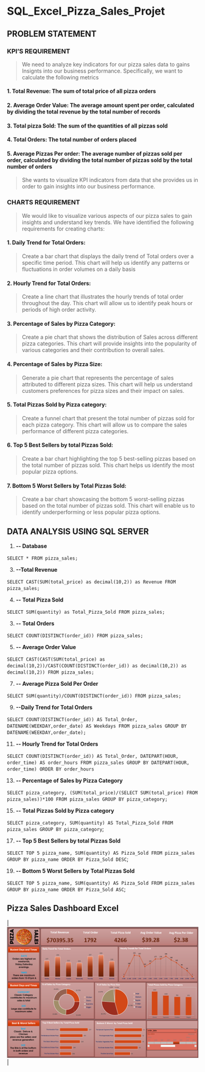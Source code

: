 # SQL_Excel_Pizza_Sales_Projet

## PROBLEM STATEMENT
### KPI’S REQUIREMENT
> We need to analyze key indicators for our pizza sales data to gains Insignts into our business performance. Specifically, we want to calculate the following metrics

#### 1. Total Revenue: The sum of total price of all pizza orders
#### 2.	Average Order Value: The average amount spent per order, calculated by dividing the total revenue by the total number of records
#### 3.	Total pizza Sold: The sum of the quantities of all pizzas sold
#### 4.	Total Orders: The total number of orders placed
#### 5.	Average Pizzas Per order: The average number of pizzas sold per order, calculated by dividing the total number of pizzas sold by the total number of orders
> She wants to visualize KPI indicators from data that she provides us in order to gain insights into our business performance.
### CHARTS REQUIREMENT
> We would like to visualize various aspects of our pizza sales to gain insights and understand key trends. We have identified the following requirements for creating charts:
#### 1.	Daily Trend for Total Orders:
> Create a bar chart that displays the daily trend of Total orders over a specific time period. This chart will help us identify any patterns or fluctuations in order volumes on a daily basis
#### 2.	Hourly Trend for Total Orders:
> Create a line chart that illustrates the hourly trends of total order throughout the day. This chart will allow us to identify peak hours or periods of high order activity.
#### 3.	Percentage of Sales by Pizza Category:
> Create a pie chart that shows the distribution of Sales across different pizza categories. This chart will provide insights into the popularity of various categories and their contribution to overall sales.
#### 4.	Percentage of Sales by Pizza Size:
> Generate a pie chart that represents the percentage of sales attributed to different pizza sizes. This chart will help us understand customers preferences for pizza sizes and their impact on sales.
#### 5.	Total Pizzas Sold by Pizza category:
> Create a funnel chart that present the total number of pizzas sold for each pizza category. This chart will allow us to compare the sales performance of different pizza categories.
#### 6.	Top 5 Best Sellers by total Pizzas Sold:
> Create a bar chart highlighting the top 5 best-selling pizzas based on the total number of pizzas sold. This chart helps us identify the most popular pizza options.
#### 7.	Bottom 5 Worst Sellers by Total Pizzas Sold:
> Create a bar chart showcasing the bottom 5 worst-selling pizzas based on the total number of pizzas sold. This chart will enable us to identify underperforming or less popular pizza options.

## DATA ANALYSIS USING SQL SERVER

1. **-- Database**
   
`SELECT * FROM pizza_sales;`

3. **--Total Revenue**
   
`SELECT CAST(SUM(total_price) as decimal(10,2)) as Revenue FROM pizza_sales;`

4. **-- Total Pizza Sold**
   
`SELECT SUM(quantity) as Total_Pizza_Sold FROM pizza_sales;`

3. **-- Total Orders**
   
`SELECT COUNT(DISTINCT(order_id)) FROM pizza_sales;`

5. **-- Average Order Value**

`SELECT CAST(CAST(SUM(total_price) as decimal(10,2))/CAST(COUNT(DISTINCT(order_id)) as decimal(10,2)) as decimal(10,2)) FROM pizza_sales;`

7. **-- Average Pizza Sold Per Order**

`SELECT SUM(quantity)/COUNT(DISTINCT(order_id)) FROM pizza_sales;`

9. **--Daily Trend for Total Orders**

`SELECT COUNT(DISTINCT(order_id)) AS Total_Order, DATENAME(WEEKDAY,order_date) AS Weekdays FROM pizza_sales GROUP BY DATENAME(WEEKDAY,order_date);`

11. **-- Hourly Trend for Total Orders**
    
`SELECT COUNT(DISTINCT(order_id)) AS Total_Order, DATEPART(HOUR, order_time) AS order_hours FROM pizza_sales GROUP BY DATEPART(HOUR, order_time) ORDER BY order_hours`

13. **-- Percentage of Sales by Pizza Category**
    
`SELECT pizza_category, (SUM(total_price)/(SELECT SUM(total_price) FROM pizza_sales))*100 FROM pizza_sales GROUP BY pizza_category;`

15. **-- Total Pizzas Sold by Pizza category**
    
`SELECT pizza_category, SUM(quantity) AS Total_Pizza_Sold FROM pizza_sales GROUP BY pizza_category`;

17. **-- Top 5 Best Sellers by total Pizzas Sold**
    
`SELECT TOP 5 pizza_name, SUM(quantity) AS Pizza_Sold FROM pizza_sales GROUP BY pizza_name ORDER BY Pizza_Sold DESC`;

19. **-- Bottom 5 Worst Sellers by Total Pizzas Sold**
    
`SELECT TOP 5 pizza_name, SUM(quantity) AS Pizza_Sold FROM pizza_sales GROUP BY pizza_name ORDER BY Pizza_Sold ASC`;


## Pizza Sales Dashboard Excel 

|![Pizza Sales Dashboard Excel](PizzaSales.png)|
